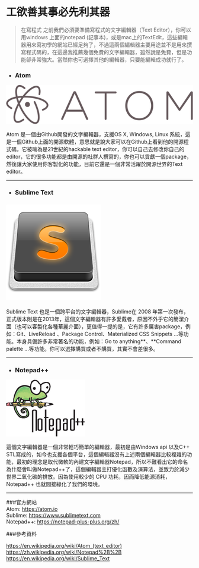 # 工欲善其事必先利其器

> 在寫程式 之前我們必須要準備寫程式的文字編輯器（Text Editor），你可以用windows 上面的notepad (記事本)，或是mac上的TextEdit，這些編輯器用來寫初學的網站已經足夠了，不過這兩個編輯器主要用途並不是用來撰寫程式碼的，在這邊我推薦幾個免費的文字編輯器，雖然說是免費，但是功能卻非常強大。當然你也可選擇其他的編輯器，只要能編輯成功就行了。

* ### Atom

![](/assets/Atom_icon.png)

Atom 是一個由Github開發的文字編輯器，支援OS X, Windows, Linux 系統，這是一個Github上面的開源軟體，意思就是說大家可以在Github上看到他的開源程式碼，它被喻為是21世紀的hackable text editor，你可以自己去修改你自己的editor，它的很多功能都是由開源的社群人撰寫的，你也可以貢獻一個package，然後讓大家使用你客製化的功能，目前它還是一個非常活躍於開源世界的Text editor。

---

* ### Sublime Text

### ![](/assets/Sublime_Text_Logo.png)

Sublime Text 也是一個跨平台的文字編輯器，Sublime在 2008 年第一次發布，正式版本則是在2013年，這個文字編輯器有許多愛戴者，原因不外乎它的簡潔介面（也可以客製化各種華麗介面），更值得一提的是，它有許多厲害package，例如：Git、LiveReload 、Package Control、Materialized CSS Snippets ...等功能。本身具備許多非常著名的功能，例如：Go to anything**、**Command palette ...等功能。你可以選擇購買或者不購買，其實不會差很多。

---

* ### Notepad++

![](/assets/Notepad++_Logo.png)

這個文字編輯器是一個非常輕巧簡單的編輯器，最初是由Windows api 以及C++ STL寫成的，如今也支援各個平台，這個編輯器沒有上述兩個編輯器比較複雜的功能，最初的理念是取代微軟的內建文字編輯器Notepad，所以不難看出它的命名為什麼會叫做Notepad++了，這個編輯器主打優化函數及演算法，並致力於減少世界二氧化碳的排放。因為使用較少的 CPU 功耗，因而降低能源消耗，Notepad++ 也就間接綠化了我們的環境。

---

###官方網站 <br />
Atom: https://atom.io <br />
Sublime: https://www.sublimetext.com<br />
Notepad++: https://notepad-plus-plus.org/zh/<br />

###參考資料


https://en.wikipedia.org/wiki/Atom_(text_editor)<br />
https://zh.wikipedia.org/wiki/Notepad%2B%2B<br />
https://en.wikipedia.org/wiki/Sublime_Text<br />


























